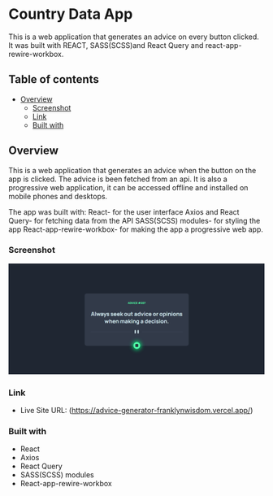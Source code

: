 # Country Data App

This is a web application that generates an advice on every button clicked. It was built with REACT, SASS(SCSS)and React Query and react-app-rewire-workbox.

## Table of contents

- [Overview](#overview)
  - [Screenshot](#screenshot)
  - [Link](#link)
  - [Built with](#built-with)

## Overview
This is a web application that generates an advice when the button on the app is clicked. The advice is been fetched from an api. It is also a progressive web application, it can be accessed offline and installed on mobile phones and desktops.

The app was built with:
React- for the user interface
Axios and React Query- for fetching data from the API
SASS(SCSS) modules- for styling the app
React-app-rewire-workbox- for making the app a progressive web app.

### Screenshot

![](./src/images/advice-generator.png)

### Link
- Live Site URL: (https://advice-generator-franklynwisdom.vercel.app/)

### Built with

- React
- Axios
- React Query
- SASS(SCSS) modules
- React-app-rewire-workbox
